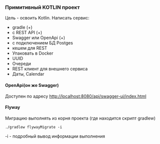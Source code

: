 ### Примитивный KOTLIN проект

Цель - освоить Kotlin. Написать сервис:
- gradle (+)
- с REST API (+)
- Swagger или OpenApi (+)
- с подключением БД Postges
- кешем для REST
- Упаковать в Docker
- UUID
- Очереди
- REST клиент для внешнего сервиса
- Даты, Calendar 

#### OpenApi(он же Swagger)

Доступен по адресу [http://localhost:8080/api/swagger-ui/index.html](http://localhost:8080/api/swagger-ui/index.html)


#### Flyway
Миграцию выполнять из корня проекта (где находится скрипт gradlew)
````shell
./gradlew flywayMigrate -i
````
-i - подробный вывод информации выполнения